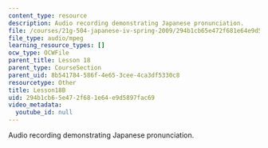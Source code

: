 ```yaml
---
content_type: resource
description: Audio recording demonstrating Japanese pronunciation.
file: /courses/21g-504-japanese-iv-spring-2009/294b1cb65e472f681e64e9d5897fac69_Lesson18B.mp3
file_type: audio/mpeg
learning_resource_types: []
ocw_type: OCWFile
parent_title: Lesson 18
parent_type: CourseSection
parent_uid: 8b541784-586f-4e65-3cee-4ca3df5330c8
resourcetype: Other
title: Lesson18B
uid: 294b1cb6-5e47-2f68-1e64-e9d5897fac69
video_metadata:
  youtube_id: null
---
```

Audio recording demonstrating Japanese pronunciation.

